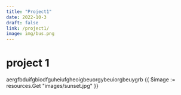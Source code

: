 ```yaml
---
title: "Project1"
date: 2022-10-3
draft: false
link: /project1/
image: img/bus.png
---
```


# project 1

aergfbduifgbiodfguheiufgheoigbeuorgybeuiorgbeuygrb
{{ $image := resources.Get "images/sunset.jpg" }}